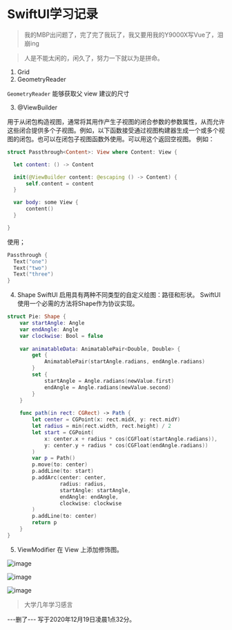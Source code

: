 # SwiftUI学习记录
> 我的MBP出问题了，完了完了我玩了，我又要用我的Y9000X写Vue了，泪崩ing

> 人是不能太闲的，闲久了，努力一下就以为是拼命。

1. Grid
2. GeometryReader

  `GeometryReader` 能够获取父 view 建议的尺寸
  
3. @ViewBuilder

  用于从闭包构造视图，通常将其用作产生子视图的闭合参数的参数属性，从而允许这些闭合提供多个子视图。例如，以下函数接受通过视图构建器生成一个或多个视图的闭包。也可以在闭包子视图函数外使用。可以用这个返回空视图。
  例如：
  ```swift
  struct Passthrough<Content>: View where Content: View {

    let content: () -> Content

    init(@ViewBuilder content: @escaping () -> Content) {
        self.content = content
    }

    var body: some View {
        content()
    }

  }
  ```
  使用；
  ```swift
  Passthrough {
    Text("one")
    Text("two")
    Text("three")
  }
  ```
4. Shape
SwiftUI 启用具有两种不同类型的自定义绘图：路径和形状。
SwiftUI使用一个必需的方法将Shape作为协议实现。
```swift
struct Pie: Shape {
    var startAngle: Angle
    var endAngle: Angle
    var clockwise: Bool = false
    
    var animatableData: AnimatablePair<Double, Double> {
        get {
            AnimatablePair(startAngle.radians, endAngle.radians)
        }
        set {
            startAngle = Angle.radians(newValue.first)
            endAngle = Angle.radians(newValue.second)
        }
    }
    
    func path(in rect: CGRect) -> Path {
        let center = CGPoint(x: rect.midX, y: rect.midY)
        let radius = min(rect.width, rect.height) / 2
        let start = CGPoint(
            x: center.x + radius * cos(CGFloat(startAngle.radians)),
            y: center.y + radius * cos(CGFloat(endAngle.radians))
        )
        var p = Path()
        p.move(to: center)
        p.addLine(to: start)
        p.addArc(center: center,
                 radius: radius,
                 startAngle: startAngle,
                 endAngle: endAngle,
                 clockwise: clockwise
        )
        p.addLine(to: center)
        return p
    }
}
```
5. ViewModifier
在 View 上添加修饰图。

![image](https://chase-oss2.oss-cn-beijing.aliyuncs.com/images/2021-02-06-2.55.58.png)

![image](https://chase-oss2.oss-cn-beijing.aliyuncs.com/images/2021-02-06-2.57.06.png)

![image](https://chase-oss2.oss-cn-beijing.aliyuncs.com/images/2021-02-06-2.57.19.png)

> 大学几年学习感言

---删了---
写于2020年12月19日凌晨1点32分。
